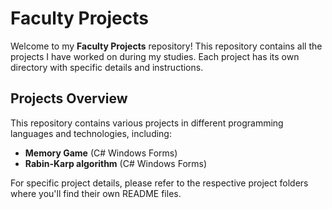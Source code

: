 # Faculty Projects

Welcome to my **Faculty Projects** repository! This repository contains all the projects I have worked on during my studies. Each project has its own directory with specific details and instructions.

## Projects Overview

This repository contains various projects in different programming languages and technologies, including:

- **Memory Game** (C# Windows Forms)
- **Rabin-Karp algorithm** (C# Windows Forms)

For specific project details, please refer to the respective project folders where you'll find their own README files.
